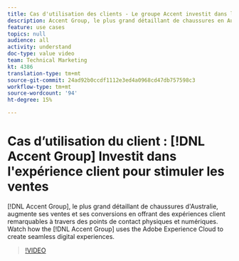 ```yaml
---
title: Cas d'utilisation des clients - Le groupe Accent investit dans l'expérience client pour stimuler les ventes
description: Accent Group, le plus grand détaillant de chaussures en Australie, développe ses ventes et ses conversions en offrant à ses clients des expériences exceptionnelles sur des points de contact physiques et numériques. Découvrez comment le groupe Accent utilise Adobe Experience Cloud pour créer des expériences numériques en toute transparence.
feature: use cases
topics: null
audience: all
activity: understand
doc-type: value video
team: Technical Marketing
kt: 4386
translation-type: tm+mt
source-git-commit: 24ad92b0ccdf1112e3ed4a0968cd47db757598c3
workflow-type: tm+mt
source-wordcount: '94'
ht-degree: 15%

---
```



# Cas d’utilisation du client : [!DNL Accent Group] Investit dans l&#39;expérience client pour stimuler les ventes

[!DNL Accent Group], le plus grand détaillant de chaussures d&#39;Australie, augmente ses ventes et ses conversions en offrant des expériences client remarquables à travers des points de contact physiques et numériques. Watch how the [!DNL Accent Group] uses the Adobe Experience Cloud to create seamless digital experiences.

>[!VIDEO](https://video.tv.adobe.com/v/31505/?quality=12)

